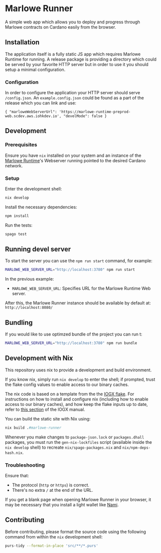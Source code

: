 # Marlowe Runner

A simple web app which allows you to deploy and progress through Marlowe contracts on Cardano easily from the browser.

## Installation

The application itself is a fully static JS app which requires Marlowe Runtime for running. A release package is providing a directory which could be served by your favorite HTTP server but in order to use it you should setup a minimal configuration.

### Configuration

In order to configure the application your HTTP server should serve `/config.json`. An `example.config.json` could be found as a part of the release which you can link and use:

```
{ "marloweWebServerUrl": 'https://marlowe-runtime-preprod-web.scdev.aws.iohkdev.io', "develMode": false }
```


## Development

### Prerequisites

Ensure you have `nix` installed on your system and an instance of the [Marlowe Runtime](https://docs.marlowe.iohk.io/docs/getting-started/deployment-options)'s Webserver running pointed to the desired Cardano network.

### Setup

Enter the development shell:
```bash
nix develop
```

Install the necessary dependencies:
```bash
npm install
```

Run the tests:
```bash
spago test
```

## Running devel server

To start the server you can use the `npm run start` command, for example:
```bash
MARLOWE_WEB_SERVER_URL="http://localhost:3780" npm run start
```

In the previous example:
- `MARLOWE_WEB_SERVER_URL`: Specifies URL for the Marlowe Runtime Web server.

After this, the Marlowe Runner instance should be available by default at: `http://localhost:8080/`

## Bundling

If you would like to use optimzed bundle of the project you can run t:

```bash
MARLOWE_WEB_SERVER_URL="http://localhost:3780" npm run bundle
```

## Development with Nix

This repository uses nix to provide a development and build environment.

If you know nix, simply run `nix develop` to enter the shell; if prompted, trust 
the flake config values to enable access to our binary caches.   

The nix code is based on a template from the the 
[IOGX flake](https://github.com/input-output-hk/iogx). 
For instructions on how to install and configure nix (including how to enable 
access to our binary caches), and how keep the flake inputs up to date, refer to 
[this section](https://github.com/input-output-hk/iogx/blob/main/doc/api.md#flakenix)
of the IOGX manual.

You can build the static site with Nix using:
```nix 
nix build .#marlowe-runner
```

Whenever you make changes to `package-json.lock` or `packages.dhall` packages, you must run the 
`gen-nix-lockfiles` script (available inside the `nix develop` shell) to 
recreate `nix/spago-packages.nix` and `nix/npm-deps-hash.nix`.

### Troubleshooting

Ensure that:
  -  The protocol (`http` or `https`) is correct.
  -  There's no extra `/` at the end of the URL.

If you get a blank page when opening Marlowe Runner in your browser, it may be necessary that you install a light wallet like [Nami](https://namiwallet.io/).

## Contributing

Before contributing, please format the source code using the following command from within the `nix` development shell:

```bash
purs-tidy --format-in-place 'src/**/*.purs'
```
